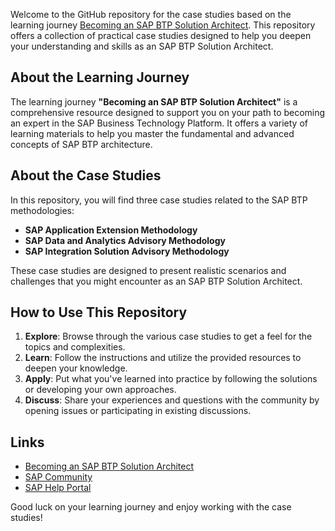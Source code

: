 Welcome to the GitHub repository for the case studies based on the learning journey [Becoming an SAP BTP Solution Architect](https://learning.sap.com/learning-journeys/becoming-an-sap-btp-solution-architect). This repository offers a collection of practical case studies designed to help you deepen your understanding and skills as an SAP BTP Solution Architect.

## About the Learning Journey

The learning journey **"Becoming an SAP BTP Solution Architect"** is a comprehensive resource designed to support you on your path to becoming an expert in the SAP Business Technology Platform. It offers a variety of learning materials to help you master the fundamental and advanced concepts of SAP BTP architecture.

## About the Case Studies

In this repository, you will find three case studies related to the SAP BTP methodologies:

- **SAP Application Extension Methodology**
- **SAP Data and Analytics Advisory Methodology**
- **SAP Integration Solution Advisory Methodology**

These case studies are designed to present realistic scenarios and challenges that you might encounter as an SAP BTP Solution Architect.

## How to Use This Repository

1. **Explore**: Browse through the various case studies to get a feel for the topics and complexities.
2. **Learn**: Follow the instructions and utilize the provided resources to deepen your knowledge.
3. **Apply**: Put what you've learned into practice by following the solutions or developing your own approaches.
4. **Discuss**: Share your experiences and questions with the community by opening issues or participating in existing discussions.

## Links

- [Becoming an SAP BTP Solution Architect](https://learning.sap.com/learning-journeys/becoming-an-sap-btp-solution-architect)
- [SAP Community](https://community.sap.com)
- [SAP Help Portal](https://help.sap.com/docs/)

Good luck on your learning journey and enjoy working with the case studies!
